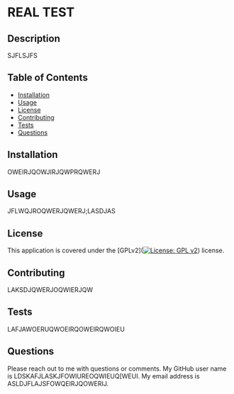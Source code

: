 
# REAL TEST
  
## Description
SJFLSJFS
  
## Table of Contents
* [Installation](#installation)
* [Usage](#usage)
* [License](#license)
* [Contributing](#contributing)
* [Tests](#tests)
* [Questions](#questions)
  
## Installation
OWEIRJQOWJIRJQWPRQWERJ
      
## Usage 
JFLWQJROQWERJQWERJ;LASDJAS
     
## License

This application is covered under the [GPLv2]([![License: GPL v2](https://img.shields.io/badge/License-GPL_v2-blue.svg)](https://www.gnu.org/licenses/old-licenses/gpl-2.0.en.html)) license. 
     
## Contributing 
LAKSDJQWERJOQWIERJQW
      
## Tests  
LAFJAWOERUQWOEIRQOWEIRQWOIEU
  
## Questions
Please reach out to me with questions or comments. My GitHub user name is LDSKAFJLASKJFOWIUREOQWIEUQ[WEUI. My email address is ASLDJFLAJSFOWQEIRJQOWERIJ.
  
        